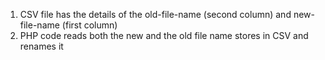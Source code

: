 1. CSV file has the details of the old-file-name (second column) and new-file-name (first column)
2. PHP code reads both the new and the old file name stores in CSV and renames it
